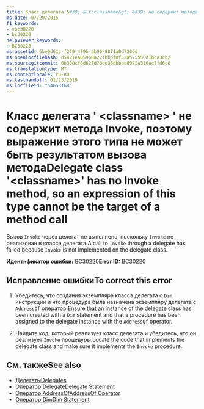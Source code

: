 ```yaml
---
title: Класс делегата &#39; &lt;classname&gt; &#39; не содержит метода Invoke, поэтому выражение этого типа не может быть результатом вызова метода
ms.date: 07/20/2015
f1_keywords:
- vbc30220
- bc30220
helpviewer_keywords:
- BC30220
ms.assetid: 6be0d61c-f2f9-4f9b-ab90-8871a0d7206d
ms.openlocfilehash: d5421ea05968a221bbbf8f52a575550d1bca3cb2
ms.sourcegitcommit: 6b308cf6d627d78ee36dbbae8972a310ac7fd6c8
ms.translationtype: MT
ms.contentlocale: ru-RU
ms.lasthandoff: 01/23/2019
ms.locfileid: "54653168"
---
```

# <a name="delegate-class-39ltclassnamegt39-has-no-invoke-method-so-an-expression-of-this-type-cannot-be-the-target-of-a-method-call"></a><span data-ttu-id="dc319-102">Класс делегата &#39; &lt;classname&gt; &#39; не содержит метода Invoke, поэтому выражение этого типа не может быть результатом вызова метода</span><span class="sxs-lookup"><span data-stu-id="dc319-102">Delegate class &#39;&lt;classname&gt;&#39; has no Invoke method, so an expression of this type cannot be the target of a method call</span></span>
<span data-ttu-id="dc319-103">Вызов `Invoke` через делегат не выполнено, поскольку `Invoke` не реализован в классе делегата.</span><span class="sxs-lookup"><span data-stu-id="dc319-103">A call to `Invoke` through a delegate has failed because `Invoke` is not implemented on the delegate class.</span></span>  
  
 <span data-ttu-id="dc319-104">**Идентификатор ошибки:** BC30220</span><span class="sxs-lookup"><span data-stu-id="dc319-104">**Error ID:** BC30220</span></span>  
  
## <a name="to-correct-this-error"></a><span data-ttu-id="dc319-105">Исправление ошибки</span><span class="sxs-lookup"><span data-stu-id="dc319-105">To correct this error</span></span>  
  
1.  <span data-ttu-id="dc319-106">Убедитесь, что создания экземпляра класса делегата с `Dim` инструкции и что процедура была назначена экземпляру делегата с `AddressOf` оператор.</span><span class="sxs-lookup"><span data-stu-id="dc319-106">Ensure that an instance of the delegate class has been created with a `Dim` statement and that a procedure has been assigned to the delegate instance with the `AddressOf` operator.</span></span>  
  
2.  <span data-ttu-id="dc319-107">Найдите код, который реализует класс делегата и убедитесь, что он реализует `Invoke` процедуры.</span><span class="sxs-lookup"><span data-stu-id="dc319-107">Locate the code that implements the delegate class and make sure it implements the `Invoke` procedure.</span></span>  
  
## <a name="see-also"></a><span data-ttu-id="dc319-108">См. также</span><span class="sxs-lookup"><span data-stu-id="dc319-108">See also</span></span>
- [<span data-ttu-id="dc319-109">Делегаты</span><span class="sxs-lookup"><span data-stu-id="dc319-109">Delegates</span></span>](../../../visual-basic/programming-guide/language-features/delegates/index.md)
- [<span data-ttu-id="dc319-110">Оператор Delegate</span><span class="sxs-lookup"><span data-stu-id="dc319-110">Delegate Statement</span></span>](../../../visual-basic/language-reference/statements/delegate-statement.md)
- [<span data-ttu-id="dc319-111">Оператор AddressOf</span><span class="sxs-lookup"><span data-stu-id="dc319-111">AddressOf Operator</span></span>](../../../visual-basic/language-reference/operators/addressof-operator.md)
- [<span data-ttu-id="dc319-112">Оператор Dim</span><span class="sxs-lookup"><span data-stu-id="dc319-112">Dim Statement</span></span>](../../../visual-basic/language-reference/statements/dim-statement.md)
